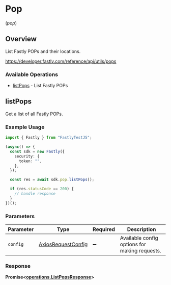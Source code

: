 # Pop
(*pop*)

## Overview

List Fastly POPs and their locations.

<https://developer.fastly.com/reference/api/utils/pops>
### Available Operations

* [listPops](#listpops) - List Fastly POPs

## listPops

Get a list of all Fastly POPs.

### Example Usage

```typescript
import { Fastly } from "FastlyTestJS";

(async() => {
  const sdk = new Fastly({
    security: {
      token: "",
    },
  });

  const res = await sdk.pop.listPops();

  if (res.statusCode == 200) {
    // handle response
  }
})();
```

### Parameters

| Parameter                                                    | Type                                                         | Required                                                     | Description                                                  |
| ------------------------------------------------------------ | ------------------------------------------------------------ | ------------------------------------------------------------ | ------------------------------------------------------------ |
| `config`                                                     | [AxiosRequestConfig](https://axios-http.com/docs/req_config) | :heavy_minus_sign:                                           | Available config options for making requests.                |


### Response

**Promise<[operations.ListPopsResponse](../../models/operations/listpopsresponse.md)>**

